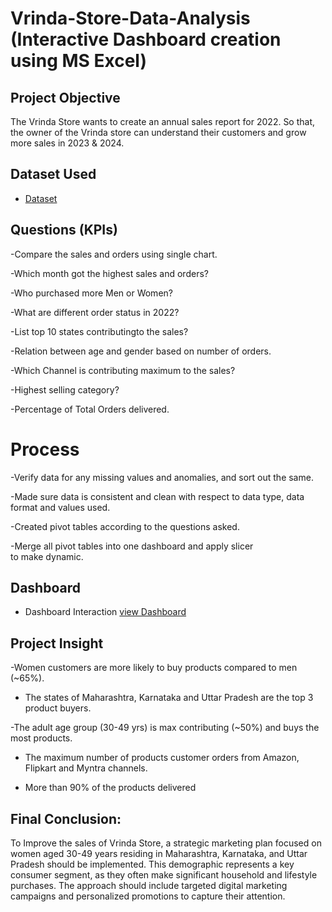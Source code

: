 # Vrinda-Store-Data-Analysis (Interactive Dashboard creation using MS Excel)

## Project Objective

The Vrinda Store wants to create an annual sales report for 2022. So that, the owner of the Vrinda store can understand their customers and grow more sales in 2023 & 2024.

## Dataset Used 

- <a href="https://github.com/Ketan240800/Data-Analysis_Dashboard/blob/main/Vrinda%20Store%20Data%20Analysis.xlsx">Dataset </a>

## Questions (KPIs)

-Compare the sales and orders using single chart.

-Which month got the highest sales and orders?

-Who purchased more Men or Women?

-What are different order status in 2022?

-List top 10 states contributingto the sales?

-Relation between age and gender based on number of orders.

-Which Channel is contributing maximum to the sales?

-Highest selling category?

-Percentage of Total Orders delivered.


# Process

-Verify data for any missing values and anomalies, and sort out the same.

-Made sure data is consistent and clean with respect to data type, data format and values used.

-Created pivot tables according to the questions asked.

-Merge all pivot tables into one dashboard and apply slicer to make dynamic.

## Dashboard

- Dashboard Interaction <a href="https://github.com/Ketan240800/Data-Analysis_Dashboard/blob/main/Screenshot%202024-10-02%20191452.png">view Dashboard</a>

## Project Insight

-Women customers are more likely to buy products compared to men (~65%).

- The states of Maharashtra, Karnataka and Uttar Pradesh are the top 3 product buyers.

-The adult age group (30-49 yrs) is max contributing (~50%) and buys the most products.

- The maximum number of products customer orders from Amazon, Flipkart and Myntra channels.

- More than 90% of the products delivered

## Final Conclusion:

To Improve the sales of Vrinda Store, a strategic marketing plan focused on women aged 30-49 years residing in Maharashtra, Karnataka, and Uttar Pradesh should be implemented. This demographic represents a key consumer segment, as they often make significant household and lifestyle purchases. The approach should include targeted digital marketing campaigns and personalized promotions to capture their attention.









